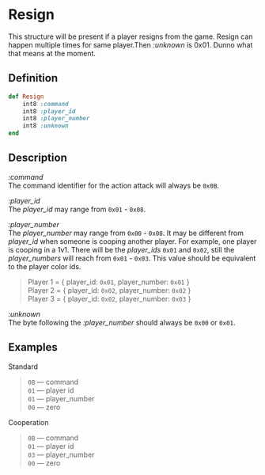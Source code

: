 # Resign

This structure will be present if a player resigns from the game.
Resign can happen multiple times for same player.Then *:unknown* is 0x01. Dunno what that means at the moment.

## Definition

```ruby
def Resign
	int8 :command 
	int8 :player_id
	int8 :player_number
	int8 :unknown
end
```

## Description

*:command*  
The command identifier for the action attack will always be `0x0B`.

*:player_id*  
The *player_id* may range from `0x01` - `0x08`.

*:player_number*  
The *player_number* may range from `0x00` - `0x08`.
It may be different from *player_id* when someone is cooping another player. For example, one player is cooping in a 1v1. 
There will be the *player_ids* `0x01` and `0x02`, still the *player_numbers* will reach from `0x01` - `0x03`.
This value should be equivalent to the player color ids.

> Player 1 = { player_id: `0x01`, player_number: `0x01` }  
> Player 2 = { player_id: `0x02`, player_number: `0x02` }  
> Player 3 = { player_id: `0x02`, player_number: `0x03` }  

*:unknown*  
The byte following the *:player_number* should always be `0x00` or `0x01`.

## Examples

Standard

>`0B` &mdash; command  
>`01` &mdash; player id  
>`01` &mdash; player_number  
>`00` &mdash; zero

Cooperation

>`0B` &mdash; command  
>`01` &mdash; player id  
>`03` &mdash; player_number  
>`00` &mdash; zero  
